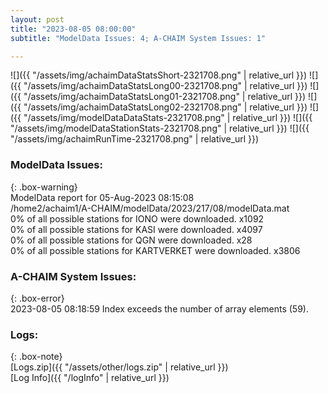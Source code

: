 ```yaml
---
layout: post
title: "2023-08-05 08:00:00"
subtitle: "ModelData Issues: 4; A-CHAIM System Issues: 1"

---
```


![]({{ "/assets/img/achaimDataStatsShort-2321708.png" | relative_url }})
![]({{ "/assets/img/achaimDataStatsLong00-2321708.png" | relative_url }})
![]({{ "/assets/img/achaimDataStatsLong01-2321708.png" | relative_url }})
![]({{ "/assets/img/achaimDataStatsLong02-2321708.png" | relative_url }})
![]({{ "/assets/img/modelDataDataStats-2321708.png" | relative_url }})
![]({{ "/assets/img/modelDataStationStats-2321708.png" | relative_url }})
![]({{ "/assets/img/achaimRunTime-2321708.png" | relative_url }})


### ModelData Issues:  
  
{: .box-warning}  
 ModelData report for 05-Aug-2023 08:15:08   
 /home2/achaim1/A-CHAIM/modelData/2023/217/08/modelData.mat   
 0% of all possible stations for IONO were downloaded. x1092   
 0% of all possible stations for KASI were downloaded. x4097   
 0% of all possible stations for QGN were downloaded. x28   
 0% of all possible stations for KARTVERKET were downloaded. x3806   
  
### A-CHAIM System Issues:  
  
{: .box-error}  
2023-08-05 08:18:59 Index exceeds the number of array elements (59).  

### Logs:  
  
{: .box-note}  
[Logs.zip]({{ "/assets/other/logs.zip" | relative_url }})  
[Log Info]({{ "/logInfo" | relative_url }})  

